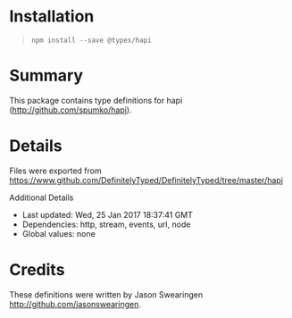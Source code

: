# Installation
> `npm install --save @types/hapi`

# Summary
This package contains type definitions for hapi (http://github.com/spumko/hapi).

# Details
Files were exported from https://www.github.com/DefinitelyTyped/DefinitelyTyped/tree/master/hapi

Additional Details
 * Last updated: Wed, 25 Jan 2017 18:37:41 GMT
 * Dependencies: http, stream, events, url, node
 * Global values: none

# Credits
These definitions were written by Jason Swearingen <http://github.com/jasonswearingen>.
